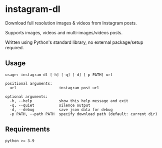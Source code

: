 # instagram-dl
Download full resolution images & videos from Instagram posts.

Supports images, videos and multi-images/videos posts.

Written using Python's standard library, no external package/setup required.

## Usage
```
usage: instagram-dl [-h] [-q] [-d] [-p PATH] url

positional arguments:
  url                   instagram post url

optional arguments:
  -h, --help            show this help message and exit
  -q, --quiet           silence output
  -d, --debug           save json data for debug
  -p PATH, --path PATH  specify download path (default: current dir)
```

## Requirements
`python >= 3.9`
